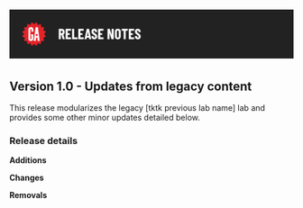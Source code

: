 # ![Release Notes](../assets/release-notes.png)

## Version 1.0 - Updates from legacy content

This release modularizes the legacy [tktk previous lab name] lab and provides some other minor updates detailed below.

### Release details

**Additions**



**Changes**



**Removals**


